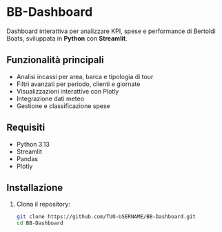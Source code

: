 # BB-Dashboard

Dashboard interattiva per analizzare KPI, spese e performance di Bertoldi Boats, sviluppata in **Python** con **Streamlit**.

## Funzionalità principali
- Analisi incassi per area, barca e tipologia di tour
- Filtri avanzati per periodo, clienti e giornate
- Visualizzazioni interattive con Plotly
- Integrazione dati meteo
- Gestione e classificazione spese

## Requisiti
- Python 3.13
- Streamlit
- Pandas
- Plotly

## Installazione
1. Clona il repository:
   ```bash
   git clone https://github.com/TUO-USERNAME/BB-Dashboard.git
   cd BB-Dashboard